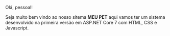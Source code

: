 Olá, pessoal!

Seja muito bem vindo ao nosso sitema **MEU PET** aqui vamos ter um sistema desenvolvido na primeira versão em ASP.NET Core 7 com HTML, CSS e Javascript.

